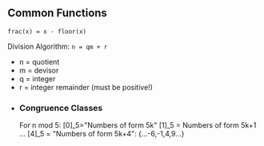 ## Common Functions
``frac(x) = x - floor(x)``

Division Algorithm: ``n = qm + r``
* n = quotient
* m = devisor
* q = integer
* r = integer remainder (must be positive!)
- ### Congruence Classes
  For n mod 5:
  [0]_5="Numbers of form 5k"
  [1]_5 = Numbers of form 5k+1
  ...
  [4]_5 = "Numbers of form 5k+4": {...-6,-1,4,9...}